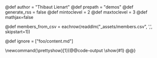 @def author = "Thibaut Lienart"
@def prepath = "demos"
@def generate_rss = false
@def mintoclevel = 2
@def maxtoclevel = 3
@def mathjax=false

<!-- supports question 001 -->
@def members_from_csv = eachrow(readdlm("_assets/members.csv", ',', skipstart=1))

@def ignore = ["foo/content.md"]

<!-- supports question 003 -->
\newcommand{\prettyshow}[1]{@@code-output \show{#1} @@}
